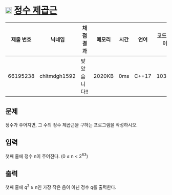 # <img width="20px"  src="https://d2gd6pc034wcta.cloudfront.net/tier/7.svg" class="solvedac-tier"> [정수 제곱근](https://www.acmicpc.net/problem/2417) 

| 제출 번호 | 닉네임 | 채점 결과 | 메모리 | 시간 | 언어 | 코드 길이 |
|---|---|---|---|---|---|---|
|66195238|chltmdgh1592|맞았습니다!! |2020KB|0ms|C++17|1030B|

## 문제
<p>정수가 주어지면, 그 수의 정수 제곱근을 구하는 프로그램을 작성하시오.</p>

## 입력
<p>첫째 줄에 정수 n이 주어진다. (0 ≤ n < 2<sup>63</sup>)</p>

## 출력
<p>첫째 줄에 q<sup>2</sup> ≥ n인 가장 작은 음이 아닌 정수 q를 출력한다.</p>

